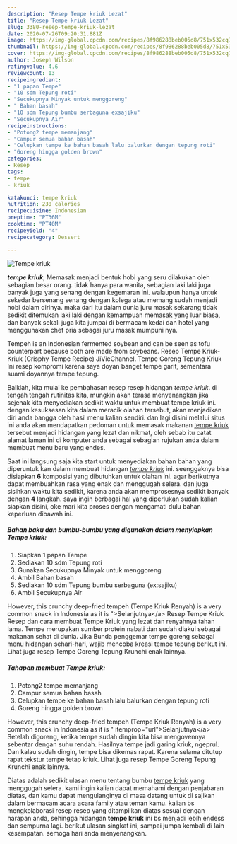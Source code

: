 ```yaml
---
description: "Resep Tempe kriuk Lezat"
title: "Resep Tempe kriuk Lezat"
slug: 3380-resep-tempe-kriuk-lezat
date: 2020-07-26T09:20:31.881Z
image: https://img-global.cpcdn.com/recipes/8f986288beb005d8/751x532cq70/tempe-kriuk-foto-resep-utama.jpg
thumbnail: https://img-global.cpcdn.com/recipes/8f986288beb005d8/751x532cq70/tempe-kriuk-foto-resep-utama.jpg
cover: https://img-global.cpcdn.com/recipes/8f986288beb005d8/751x532cq70/tempe-kriuk-foto-resep-utama.jpg
author: Joseph Wilson
ratingvalue: 4.6
reviewcount: 13
recipeingredient:
- "1 papan Tempe"
- "10 sdm Tepung roti"
- "Secukupnya Minyak untuk menggoreng"
- " Bahan basah"
- "10 sdm Tepung bumbu serbaguna exsajiku"
- "Secukupnya Air"
recipeinstructions:
- "Potong2 tempe memanjang"
- "Campur semua bahan basah"
- "Celupkan tempe ke bahan basah lalu balurkan dengan tepung roti"
- "Goreng hingga golden brown"
categories:
- Resep
tags:
- tempe
- kriuk

katakunci: tempe kriuk 
nutrition: 230 calories
recipecuisine: Indonesian
preptime: "PT36M"
cooktime: "PT40M"
recipeyield: "4"
recipecategory: Dessert

---
```



![Tempe kriuk](https://img-global.cpcdn.com/recipes/8f986288beb005d8/751x532cq70/tempe-kriuk-foto-resep-utama.jpg)

<b><i>tempe kriuk</i></b>, Memasak menjadi bentuk hobi yang seru dilakukan oleh sebagian besar orang. tidak hanya para wanita, sebagian laki laki juga banyak juga yang senang dengan kegemaran ini. walaupun hanya untuk sekedar bersenang senang dengan kolega atau memang sudah menjadi hobi dalam dirinya. maka dari itu dalam dunia juru masak sekarang tidak sedikit ditemukan laki laki dengan kemampuan memasak yang luar biasa, dan banyak sekali juga kita jumpai di bermacam kedai dan hotel yang menggunakan chef pria sebagai juru masak mumpuni nya.

Tempeh is an Indonesian fermented soybean and can be seen as tofu counterpart because both are made from soybeans. Resep Tempe Kriuk-Kriuk (Crisphy Tempe Recipe) JiVieChannel. Tempe Goreng Tepung Kriuk Ini resep kompromi karena saya doyan banget tempe garit, sementara suami doyannya tempe tepung.

Baiklah, kita mulai ke pembahasan resep resep hidangan <i>tempe kriuk</i>. di tengah tengah rutinitas kita, mungkin akan terasa menyenangkan jika sejenak kita menyediakan sedikit waktu untuk membuat tempe kriuk ini. dengan kesuksesan kita dalam meracik olahan tersebut, akan menjadikan diri anda bangga oleh hasil menu kalian sendiri. dan lagi disini melalui situs ini anda akan mendapatkan pedoman untuk memasak makanan <u>tempe kriuk</u> tersebut menjadi hidangan yang lezat dan nikmat, oleh sebab itu catat alamat laman ini di komputer anda sebagai sebagian rujukan anda dalam membuat menu baru yang endes.


Saat ini langsung saja kita start untuk menyediakan bahan bahan yang diperuntuk kan dalam membuat hidangan <u><i>tempe kriuk</i></u> ini. seenggaknya bisa disiapkan <b>6</b> komposisi yang dibutuhkan untuk olahan ini. agar berikutnya dapat membuahkan rasa yang enak dan menggugah selera. dan juga sisihkan waktu kita sedikit, karena anda akan memprosesnya sedikit banyak dengan <b>4</b> langkah. saya ingin berbagai hal yang diperlukan sudah kalian siapkan disini, oke mari kita proses dengan mengamati dulu bahan keperluan dibawah ini.

<!--inarticleads1-->

##### Bahan baku dan bumbu-bumbu yang digunakan dalam menyiapkan Tempe kriuk:

1. Siapkan 1 papan Tempe
1. Sediakan 10 sdm Tepung roti
1. Gunakan Secukupnya Minyak untuk menggoreng
1. Ambil  Bahan basah
1. Sediakan 10 sdm Tepung bumbu serbaguna (ex:sajiku)
1. Ambil Secukupnya Air


However, this crunchy deep-fried tempeh (Tempe Kriuk Renyah) is a very common snack in Indonesia as it is &#34;&gt;Selanjutnya&lt;/a&gt; Resep Tempe Kriuk Resep dan cara membuat Tempe Kriuk yang lezat dan renyahnya tahan lama. Tempe merupakan sumber protein nabati dan sudah diakui sebagai makanan sehat di dunia. Jika Bunda penggemar tempe goreng sebagai menu hidangan sehari-hari, wajib mencoba kreasi tempe tepung berikut ini. Lihat juga resep Tempe Goreng Tepung Krunchi enak lainnya. 

<!--inarticleads2-->

##### Tahapan membuat Tempe kriuk:

1. Potong2 tempe memanjang
1. Campur semua bahan basah
1. Celupkan tempe ke bahan basah lalu balurkan dengan tepung roti
1. Goreng hingga golden brown


However, this crunchy deep-fried tempeh (Tempe Kriuk Renyah) is a very common snack in Indonesia as it is &#34; itemprop=&#34;url&#34;&gt;Selanjutnya&lt;/a&gt; Setelah digoreng, ketika tempe sudah dingin kita bisa mengovennya sebentar dengan suhu rendah. Hasilnya tempe jadi garing kriuk, ngeprul. Dan kalau sudah dingin, tempe bisa dikemas rapat. Karena selama ditutup rapat tekstur tempe tetap kriuk. Lihat juga resep Tempe Goreng Tepung Krunchi enak lainnya. 

Diatas adalah sedikit ulasan menu tentang bumbu <u>tempe kriuk</u> yang menggugah selera. kami ingin kalian dapat memahami dengan penjabaran diatas, dan kamu dapat mengulanginya di masa datang untuk di sajikan dalam bermacam acara acara family atau teman kamu. kalian bs mengkolaborasi resep resep yang ditampilkan diatas sesuai dengan harapan anda, sehingga hidangan <b>tempe kriuk</b> ini bs menjadi lebih endess dan sempurna lagi. berikut ulasan singkat ini, sampai jumpa kembali di lain kesempatan. semoga hari anda menyenangkan.
